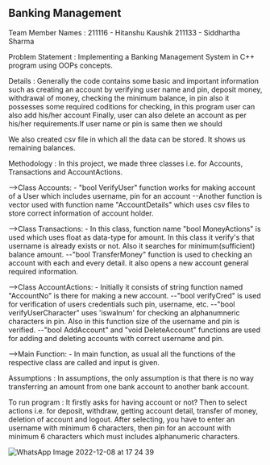 ## Banking Management ##
Team Member Names : 
211116 - Hitanshu Kaushik 
211133 - Siddhartha Sharma

Problem Statement :
Implementing a Banking Management System in C++ program using OOPs concepts.

Details :
Generally the code contains some basic and 
important information such as creating an account
by verifying user name and pin, deposit money,
withdrawal of money, checking the minimum balance,
in pin also it possesses some required coditions for checking,
in this program user can also add his/her account
Finally, user can also delete an account as per his/her 
requirements.If user name or pin is same then we should

We also created csv file in which all the data
can be stored. It shows us remaining balances.

Methodology :
In this project, we made three classes i.e. for
Accounts, Transactions and AccountActions.

-->Class Accounts: -
"bool VerifyUser" function works for making account of a 
User which includes username, pin for an account
--Another function is vector used with function name
"AccountDetails" which uses csv files to store correct
information of account holder.

-->Class Transactions: -
In this class, function name "bool MoneyActions" is used
which uses float as data-type for amount. In this class
it verify's that username is already exists or not. Also 
it searches for minimum(sufficient) balance amount.
--"bool TransferMoney" function is used to checking an 
account with each and every detail. it also opens a new
account general required information.

-->Class AccountActions: -
Initially it consists of string function named "AccountNo"
is there for making a new account.
--"bool verifyCred" is used for verification of users
credentials such pin, username, etc.
--"bool verifyUserCharacter" uses 'iswalnum' for checking
an alphanumneric characters in pin. Also in this function
size of the username and pin is verified.
--"bool AddAccount" and "void DeleteAccount" functions
are used for adding and deleting accounts with correct
username and pin.

-->Main Function: -
In main function, as usual all the functions of the
respective class are called and input is given.

Assumptions :
In assumptions, the only assumption is that there is
no way transferring an amount from one bank account
to another bank account.

To run program :
It firstly asks for having account or not?
Then to select actions i.e. for deposit, withdraw,
getting account detail, transfer of money, deletion
of account and logout. After selecting, you have to
enter an username with minimum 6 characters, then 
pin for an account with minimum 6 characters which
must includes alphanumeric characters.

![WhatsApp Image 2022-12-08 at 17 24 39](https://user-images.githubusercontent.com/118196801/206626712-3f6ca7c1-7b1d-4add-bf13-11b732304be4.jpg)

